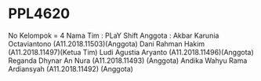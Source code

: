 # PPL4620
No Kelompok = 4
Nama Tim : PLaY Shift
Anggota : 
Akbar Karunia Octaviantono 			(A11.2018.11503)(Anggota)
Dani Rahman Hakim				(A11.2018.11497)(Ketua Tim)
Ludi Agustia Aryanto 				(A11.2018.11496)(Anggota)
Reganda Dhynar An  Nura				(A11.2018.11493) (Anggota)
Andika Wahyu Rama Ardiansyah    		(A11.2018.11492) (Anggota)
